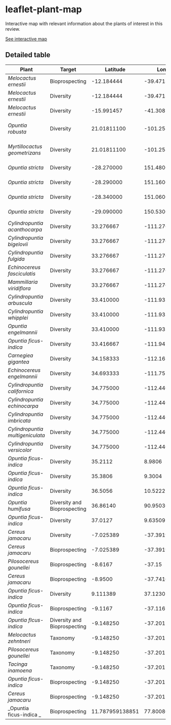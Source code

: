 # leaflet-plant-map
Interactive map with relevant information about the plants of interest in this review.

[See interactive map](https://lbmcf.github.io/leaflet-plant-map)

## Detailed table

| Plant	| Target | Latitude | Longitude | Reference |
| ----- | ------ | -------- | --------- | --------- |
| _Melocactus ernestii_ | Bioprospecting | -12.184444 | -39.471306 | Carvalho et al. (2018) |
| _Melocactus ernestii_ | Diversity | -12.184444 | -39.471306 | Ferreira-Silva et al. (2021) |
| _Melocactus ernestii_ | Diversity | -15.991457 | -41.308297 | Ferreira-Silva et al. (2021) |
| _Opuntia robusta_ | Diversity | 21.01811100 | -101.25832000 | Fonseca-Garcia et al. (2016) |
| _Myrtillocactus geometrizans_ | Diversity | 21.01811100 | -101.25832000 | Fonseca-Garcia et al. (2016) |
| _Opuntia stricta_ | Diversity | -28.270000 | 151.480000 | Fisher et al. (1994) |
| _Opuntia stricta_ | Diversity | -28.290000 | 151.160000 | Fisher et al. (1994) |
| _Opuntia stricta_ | Diversity | -28.340000 | 151.060000 | Fisher et al. (1994) |
| _Opuntia stricta_ | Diversity | -29.090000 | 150.530000 | Fisher et al. (1994) |
| _Cylindropuntia acanthocarpa_ | Diversity | 33.276667 | -111.276667 | Suryanayanan et al. (2005) |
| _Cylindropuntia bigelovii_ | Diversity | 33.276667 | -111.276667 | Suryanayanan et al. (2005) |
| _Cylindropuntia fulgida_ | Diversity | 33.276667 | -111.276667 | Suryanayanan et al. (2005) |
| _Echinocereus fasciculatis_ | Diversity | 33.276667 | -111.276667 | Suryanayanan et al. (2005) |
| _Mammillaria viridiflora_ | Diversity | 33.276667 | -111.276667 | Suryanayanan et al. (2005) |
| _Cylindropuntia arbuscula_ | Diversity | 33.410000 | -111.933333 | Suryanayanan et al. (2005) |
| _Cylindropuntia whipplei_ | Diversity | 33.410000 | -111.933333 | Suryanayanan et al. (2005) |
| _Opuntia engelmannii_ | Diversity | 33.410000 | -111.933333 | Suryanayanan et al. (2005) |
| _Opuntia ficus-indica_ | Diversity | 33.416667 | -111.945000 | Suryanayanan et al. (2005) |
| _Carnegiea gigantea_ | Diversity | 34.158333 | -112.163333 | Suryanayanan et al. (2005) |
| _Echinocereus engelmannii_ | Diversity | 34.693333 | -111.751667 | Suryanayanan et al. (2005) |
| _Cylindropuntia californica_ | Diversity | 34.775000 | -112.440000 | Suryanayanan et al. (2005) |
| _Cylindropuntia echinocarpa_ | Diversity | 34.775000 | -112.440000 | Suryanayanan et al. (2005) |
| _Cylindropuntia imbricata_ | Diversity | 34.775000 | -112.440000 | Suryanayanan et al. (2005) |
| _Cylindropuntia multigeniculata_ | Diversity | 34.775000 | -112.440000 | Suryanayanan et al. (2005) |
| _Cylindropuntia versicolor_ | Diversity | 34.775000 | -112.440000 | Suryanayanan et al. (2005) |
| _Opuntia ficus-indica_ | Diversity | 35.2112 | 8.9806 | Gargouri et al. (2021) |
| _Opuntia ficus-indica_ | Diversity | 35.3806 | 9.3004 | Gargouri et al. (2021) |
| _Opuntia ficus-indica_ | Diversity | 36.5056 | 10.5222 | Gargouri et al. (2021) |
| _Opuntia humifusa_ | Diversity and Bioprospecting | 36.86140 | 90.95036 | Silva-Hughes et al. (2015) |
| _Opuntia ficus-indica_ | Diversity | 37.0127 | 9.63509 | Gargouri et al. (2021) |
| _Cereus jamacaru_ | Diversity | -7.025389 | -37.391972 | Bezerra et al. (2013) |
| _Cereus jamacaru_ | Bioprospecting | -7.025389 | -37.391972 | Santos et al. (2015) |
| _Pilosocereus gounellei_ | Bioprospecting | -8.6167 | -37.15 | Pires et al. (2015) |
| _Cereus jamacaru_ | Bioprospecting | -8.9500 | -37.74167 | Pires et al. (2015) |
| _Opuntia ficus-indica_ | Diversity | 9.111389 | 37.123056  | Freire et al. (2015) |
| _Opuntia ficus-indica_ | Bioprospecting | -9.1167 | -37.1167 | Pires et al. (2015) |
| _Opuntia fIcus-indica_ | Diversity and Bioprospecting | -9.148250 | -37.201139 | Bezerra et al. (2012) |
| _Melocactus zehntneri_ | Taxonomy | -9.148250 | -37.201139 | Bezerra et al (2017b) |
| _Pilosocereus gounellei_ | Taxonomy | -9.148250 | -37.201139 | Bezerra et al (2017b) |
| _Tacinga inamoena_ | Taxonomy | -9.148250 | -37.201139 | Bezerra et al. (2017c) |
| _Opuntia ficus-indica_ | Bioprospecting | -9.148250 | -37.201139 | Bomfim et al. (2020) |
| _Cereus jamacaru_ | Bioprospecting | -9.148250 | -37.201139 | Bomfim et al. (2020) |
| _Opuntia ficus-indica _ | Bioprospecting | 11.787959138851 | 77.8008024848795 | Baskar et al. (2020) |
